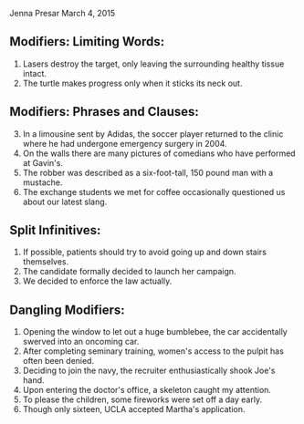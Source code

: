 Jenna Presar
March 4, 2015

## Modifiers: Limiting Words:

1. Lasers destroy the target, only leaving the surrounding healthy tissue intact.
2. The turtle makes progress only when it sticks its neck out.

## Modifiers: Phrases and Clauses:

3. In a limousine sent by Adidas, the soccer player returned to the clinic where he had undergone emergency surgery in 2004.
4. On the walls there are many pictures of comedians who have performed at Gavin's.
5. The robber was described as a six-foot-tall, 150 pound man with a mustache.
6. The exchange students we met for coffee occasionally questioned us about our latest slang.

## Split Infinitives:

1. If possible, patients should try to avoid going up and down stairs themselves.
2. The candidate formally decided to launch her campaign.
3. We decided to enforce the law actually.

## Dangling Modifiers:

1. Opening the window to let out a huge bumblebee, the car accidentally swerved into an oncoming car.
2. After completing seminary training, women's access to the pulpit has often been denied.
3. Deciding to join the navy, the recruiter enthusiastically shook Joe's hand.
4. Upon entering the doctor's office, a skeleton caught my attention.
5. To please the children, some fireworks were set off a day early.
6. Though only sixteen, UCLA accepted Martha's application.